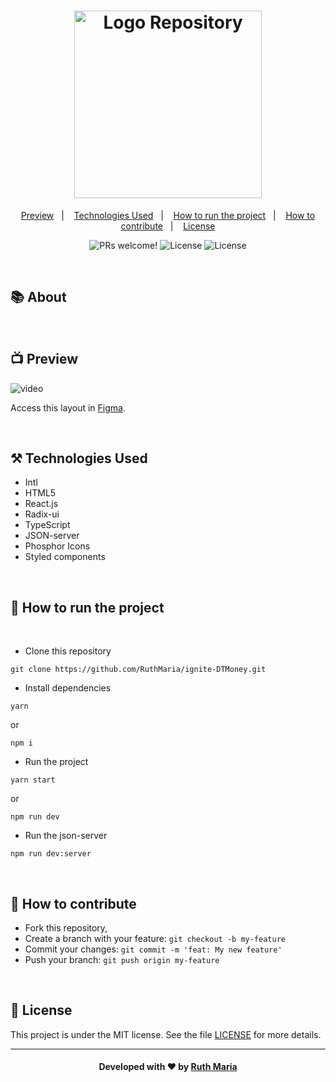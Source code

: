 <h1 align="center">
    <img alt="Logo Repository" src="./public/assets/logo.svg" width="300px" />
</h1>

<p align="center">
  <a href="#execution">Preview</a>&nbsp;&nbsp;&nbsp;|&nbsp;&nbsp;&nbsp;
  <a href="#technologies">Technologies Used</a>&nbsp;&nbsp;&nbsp;|&nbsp;&nbsp;&nbsp;
  <a href="#run">How to run the project</a>&nbsp;&nbsp;&nbsp;|&nbsp;&nbsp;&nbsp;
  <a href="#contribute">How to contribute</a>&nbsp;&nbsp;&nbsp;|&nbsp;&nbsp;&nbsp;
  <a href="#license">License</a>
</p>

<p align="center">
 <img src="https://img.shields.io/static/v1?label=PRs&message=welcome&color=8047F8&labelColor=000000" alt="PRs welcome!" />

  <img alt="License" src="https://img.shields.io/badge/Made%20by-Ruth%20Maria-8047F8">

  <img alt="License" src="https://img.shields.io/static/v1?label=license&message=MIT&color=8047F8&labelColor=000000">
</p>

<br>

## :books: About

<a id="execution"></a><br>

## :tv: Preview

![video](./public/assets/video.gif)

Access this layout in [Figma](<https://www.figma.com/file/YXhRS9SvRG7MuYnF3vI4OJ/DT-Money-(Community)?node-id=0%3A1&t=MYwGDj51Y3N4jDDy-0>).

<a id="technologies"></a><br>

## ⚒️ Technologies Used

- Intl
- HTML5
- React.js
- Radix-ui
- TypeScript
- JSON-server
- Phosphor Icons
- Styled components

<a id="run"></a><br>

## 🚀 How to run the project

<br>

- Clone this repository

```
git clone https://github.com/RuthMaria/ignite-DTMoney.git
```

- Install dependencies

```
yarn
```

or

```
npm i
```

- Run the project

```
yarn start
```

or

```
npm run dev
```

- Run the json-server

```
npm run dev:server
```

<br>

## 🎯 How to contribute

- Fork this repository,
- Create a branch with your feature: `git checkout -b my-feature`
- Commit your changes: `git commit -m 'feat: My new feature'`
- Push your branch: `git push origin my-feature`

<a id="license"></a><br>

## :memo: License

This project is under the MIT license. See the file [LICENSE](LICENSE) for more details.

---

<h4 align="center">
    Developed with ❤️ by <a href="https://www.linkedin.com/in/ruth-maria-9b256071/" target="_blank">Ruth Maria</a>
</h4>
